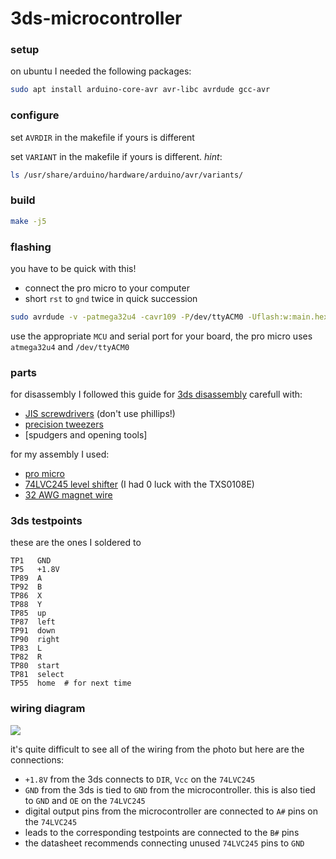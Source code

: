 3ds-microcontroller
===================

### setup

on ubuntu I needed the following packages:

```bash
sudo apt install arduino-core-avr avr-libc avrdude gcc-avr
```

### configure

set `AVRDIR` in the makefile if yours is different

set `VARIANT` in the makefile if yours is different.  _hint_:

```bash
ls /usr/share/arduino/hardware/arduino/avr/variants/
```

### build

```bash
make -j5
```

### flashing

you have to be quick with this!

- connect the pro micro to your computer
- short `rst` to `gnd` twice in quick succession

```bash
sudo avrdude -v -patmega32u4 -cavr109 -P/dev/ttyACM0 -Uflash:w:main.hex
```

use the appropriate `MCU` and serial port for your board, the pro micro uses
`atmega32u4` and `/dev/ttyACM0`

### parts

for disassembly I followed this guide for [3ds disassembly] carefull with:

- [JIS screwdrivers]  (don't use phillips!)
- [precision tweezers]
- [spudgers and opening tools]

[3ds disassembly]: https://www.ifixit.com/Guide/Nintendo+3DS+Motherboard+Replacement/6017
[JIS screwdrivers]: https://amzn.to/3sHk8Or
[precision tweezers]: https://amzn.to/45DjIY8
[spudgers]: https://amzn.to/3sHEdUO

for my assembly I used:

- [pro micro]
- [74LVC245 level shifter] (I had 0 luck with the TXS0108E)
- [32 AWG magnet wire]

[pro micro]: https://amzn.to/44Cxh8J
[74LVC245 level shifter]: https://amzn.to/3R7XZ64
[32 AWG magnet wire]: https://amzn.to/3R3LlVM

### 3ds testpoints

these are the ones I soldered to

```
TP1   GND
TP5   +1.8V
TP89  A
TP92  B
TP86  X
TP88  Y
TP85  up
TP87  left
TP91  down
TP90  right
TP83  L
TP82  R
TP80  start
TP81  select
TP55  home  # for next time
```

### wiring diagram

![](https://user-images.githubusercontent.com/1810591/265853650-d02344e2-5072-4d2c-b17f-9944de57c485.jpg)

it's quite difficult to see all of the wiring from the photo but here are the
connections:

- `+1.8V` from the 3ds connects to `DIR`, `Vcc` on the `74LVC245`
- `GND` from the 3ds is tied to `GND` from the microcontroller.  this is also
  tied to `GND` and `OE` on the `74LVC245`
- digital output pins from the microcontroller are connected to `A#` pins on
  the `74LVC245`
- leads to the corresponding testpoints are connected to the `B#` pins
- the datasheet recommends connecting unused `74LVC245` pins to `GND`
